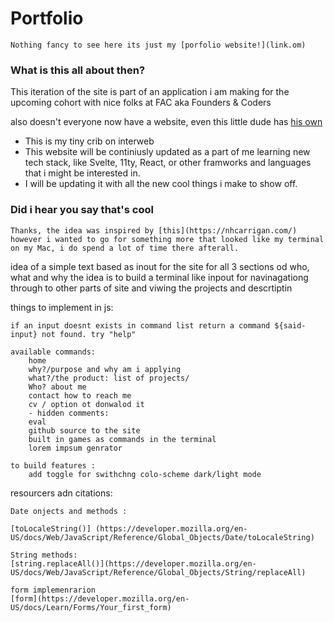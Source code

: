 # Portfolio 
    Nothing fancy to see here its just my [porfolio website!](link.om)

### What is this all about then? 
This iteration of the site is part of an application i am making for the upcoming cohort with nice folks at FAC aka Founders & Coders

also doesn't everyone now have a website, even this little dude has [his own](https://puginarug.com/)

- This is my tiny crib on interweb
- This website will be continiusly updated as a part of me learning new tech stack, like Svelte, 11ty, React, or other framworks and languages that i might be interested in.
- I will be updating it with all the new cool things i make to show off.




### Did i hear you say that's cool
    Thanks, the idea was inspired by [this](https://nhcarrigan.com/) however i wanted to go for something more that looked like my terminal on my Mac, i do spend a lot of time there afterall.




idea of a simple text based as inout for the site for all 3 sections od who, what and why
the idea is to build a terminal like inpout for navinagationg through to other parts of site and viwing the projects and descrtiptin


things to implement in js:

    if an input doesnt exists in command list return a command ${said-input} not found. try "help"

    available commands: 
        home 
        why?/purpose and why am i applying 
        what?/the product: list of projects/ 
        Who? about me 
        contact how to reach me     
        cv / option ot donwalod it 
        - hidden comments:
        eval 
        github source to the site
        built in games as commands in the terminal
        lorem impsum genrator

    to build features : 
        add toggle for swithchng colo-scheme dark/light mode


resourcers  adn citations:

    Date onjects and methods :
    
    [toLocaleString()] (https://developer.mozilla.org/en-US/docs/Web/JavaScript/Reference/Global_Objects/Date/toLocaleString)

    String methods:
    [string.replaceAll()](https://developer.mozilla.org/en-US/docs/Web/JavaScript/Reference/Global_Objects/String/replaceAll)

    form implemenrarion
    [form](https://developer.mozilla.org/en-US/docs/Learn/Forms/Your_first_form)



